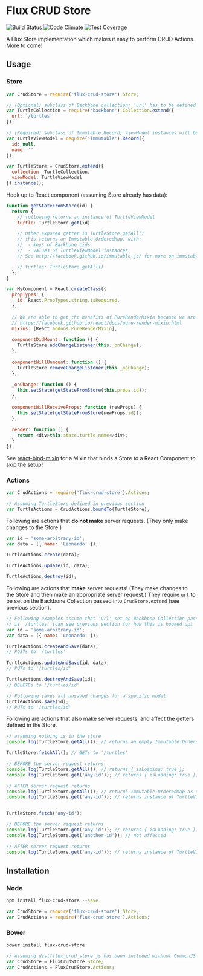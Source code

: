 # Flux CRUD Store

[![Build Status](https://travis-ci.org/golmansax/flux-crud-store.svg?branch=master)](https://travis-ci.org/golmansax/flux-crud-store)
[![Code Climate](https://codeclimate.com/github/golmansax/flux-crud-store/badges/gpa.svg)](https://codeclimate.com/github/golmansax/flux-crud-store)
[![Test Coverage](https://codeclimate.com/github/golmansax/flux-crud-store/badges/coverage.svg)](https://codeclimate.com/github/golmansax/flux-crud-store)

A Flux Store implementation which makes it easy to perform CRUD Actions.
More to come!

## Usage
### Store
```js
var CrudStore = require('flux-crud-store').Store;

// (Optional) subclass of Backbone collection; 'url' has to be defined to be tied to a server
var TurtleCollection = require('backbone').Collection.extend({
  url: '/turtles'
});

// (Required) subclass of Immutable.Record; viewModel instances will be passed through the Store API
var TurtleViewModel = require('immutable').Record({
  id: null,
  name: ''
});

var TurtleStore = CrudStore.extend({
  collection: TurtleCollection,
  viewModel: TurtleViewModel
}).instance();
```

Hook up to React component (assuming Store already has data):
```js
function getStateFromStore(id) {
  return {
    // following returns an instance of TurtleViewModel
    turtle: TurtleStore.get(id)

    // Other exposed getter is TurtleStore.getAll()
    // this returns an Immutable.OrderedMap, with:
    //  - keys of Backbone cids
    //  - values of TurtleViewModel instances
    // See http://facebook.github.io/immutable-js/ for more on immutable

    // turtles: TurtleStore.getAll()
  };
}

var MyComponent = React.createClass({
  propTypes: {
    id: React.PropTypes.string.isRequired,
  },
  
  // We are able to get the benefits of PureRenderMixin because we are using Immutable objects!
  // https://facebook.github.io/react/docs/pure-render-mixin.html
  mixins: [React.addons.PureRenderMixin],
  
  componentDidMount: function () {
    TurtleStore.addChangeListener(this._onChange);
  },
  
  componentWillUnmount: function () {
    TurtleStore.removeChangeListener(this._onChange);
  },
  
  _onChange: function () {
    this.setState(getStateFromStore(this.props.id));
  },
  
  componentWillReceiveProps: function (newProps) {
    this.setState(getStateFromStore(newProps.id));
  },
  
  render: function () {
    return <div>this.state.turtle.name</div>;
  }
});
```
See [react-bind-mixin](https://github.com/golmansax/react-bind-mixin) for a Mixin that binds a Store to a React Component to skip the setup!

### Actions
```js
var CrudActions = require('flux-crud-store').Actions;

// Assuming TurtleStore defined in previous section
var TurtleActions = CrudActions.boundTo(TurtleStore);
```

Following are actions that **do not make** server requests. (They only make changes to the Store.)
```js
var id = 'some-arbitrary-id';
var data = ({ name: 'Leonardo' });

TurtleActions.create(data);

TurtleActions.update(id, data);

TurtleActions.destroy(id);
```

Following are actions that **make** server requests!  (They make changes to the Store and then make an appropriate server request.) They require `url` to be set on the Backbone Collection passed into `CrudStore.extend` (see previous section).
```js
// Following examples assume that 'url' set on Backbone Collection passed to CrudStore
// is '/turtles' (can see previous section for how this is hooked up)
var id = 'some-arbitrary-id';
var data = ({ name: 'Leonardo' });

TurtleActions.createAndSave(data);
// POSTs to '/turtles'

TurtleActions.updateAndSave(id, data);
// PUTs to '/turtles/id'

TurtleActions.destroyAndSave(id);
// DELETEs to '/turtles/id'

// Following saves all unsaved changes for a specific model
TurtleActions.save(id);
// PUTs to '/turtles/id'
```

Following are actions that also make server requests, and affect the getters defined in the Store.
```js
// assuming nothing is in the store
console.log(TurtleStore.getAll()); // returns an empty Immutable.OrderedMap

TurtleStore.fetchAll(); // GETs to '/turtles'

// BEFORE the server request returns
console.log(TurtleStore.getAll()); // returns { isLoading: true };
console.log(TurtleStore.get('any-id')); // returns { isLoading: true };

// AFTER server request returns
console.log(TurtleStore.getAll()); // returns Immutable.OrderedMap as described above
console.log(TurtleStore.get('any-id')); // returns instance of TurtleViewModel or null


TurtleStore.fetch('any-id');

// BEFORE the server request returns
console.log(TurtleStore.get('any-id')); // returns { isLoading: true };
console.log(TurtleStore.get('another-id')); // not affected

// AFTER server request returns
console.log(TurtleStore.get('any-id')); // returns instance of TurtleViewModel or null
```

## Installation
### Node
```bash
npm install flux-crud-store --save
```
```js
var CrudStore = require('flux-crud-store').Store;
var CrudActions = require('flux-crud-store').Actions;
```
### Bower
```bash
bower install flux-crud-store
```
```js
// Assuming dist/flux_crud_store.js has been included without CommonJS or RequireJS
var CrudStore = FluxCrudStore.Store;
var CrudActions = FluxCrudStore.Actions;
```
